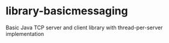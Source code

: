 library-basicmessaging
======================

Basic Java TCP server and client library with thread-per-server implementation
